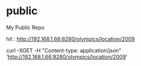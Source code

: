 # public
My Public Repo


hit : http://192.168.1.66:8280/olympics/location/2009

curl -XGET -H "Content-type: application/json" 'http://192.168.1.66:8280/olympics/location/2009'
